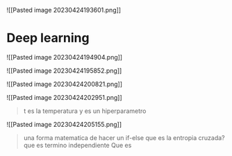 ![[Pasted image 20230424193601.png]]

# Deep learning

![[Pasted image 20230424194904.png]]

![[Pasted image 20230424195852.png]]

![[Pasted image 20230424200821.png]]

![[Pasted image 20230424202951.png]]

> t es la temperatura y es un hiperparametro

![[Pasted image 20230424205155.png]]

> una forma matematica de hacer un if-else
> que es la entropia cruzada?
> que es termino independiente
> Que es

